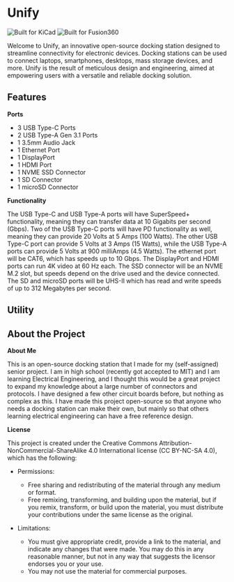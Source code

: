 # Unify

![Built for KiCad](https://img.shields.io/badge/platform-kicad-green?style=for-the-badge) ![Built for Fusion360](https://img.shields.io/badge/platform-Fusion360-green?style=for-the-badge)

Welcome to Unify, an innovative open-source docking station designed to streamline connectivity for electronic devices. Docking stations can be used to connect laptops, smartphones, desktops, mass storage devices, and more. Unify is the result of meticulous design and engineering, aimed at empowering users with a versatile and reliable docking solution.

## Features

**Ports**

  - 3 USB Type-C Ports
  - 2 USB Type-A Gen 3.1 Ports
  - 1 3.5mm Audio Jack
  - 1 Ethernet Port
  - 1 DisplayPort
  - 1 HDMI Port
  - 1 NVME SSD Connector
  - 1 SD Connector
  - 1 microSD Connector

**Functionality**

The USB Type-C and USB Type-A ports will have SuperSpeed+ functionality, meaning they can transfer data at 10 Gigabits per second (Gbps). Two of the USB Type-C ports will have PD functionality as well, meaning they can provide 20 Volts at 5 Amps (100 Watts). The other USB Type-C port can provide 5 Volts at 3 Amps (15 Watts), while the USB Type-A ports can provide 5 Volts at 900 milliAmps (4.5 Watts). The ethernet port will be CAT6, which has speeds up to 10 Gbps. The DisplayPort and HDMI ports can run 4K video at 60 Hz each. The SSD connector will be an NVME M.2 slot, but speeds depend on the drive used and the device connected. The SD and microSD ports will be UHS-II which has read and write speeds of up to 312 Megabytes per second. 

## Utility

## About the Project

**About Me**

This is an open-source docking station that I made for my (self-assigned) senior project. I am in high school (recently got accepted to MIT) and I am learning Electrical Engineering, and I thought this would be a great project to expand my knowledge about a large number of connectors and protocols. I have designed a few other circuit boards before, but nothing as complex as this. I have made this project open-source so that anyone who needs a docking station can make their own, but mainly so that others learning electrical engineering can have a free reference design.

**License**

This project is created under the Creative Commons Attribution-NonCommercial-ShareAlike 4.0 International license (CC BY-NC-SA 4.0), which has the following:
  - Permissions:
      - Free sharing and redistributing of the material through any medium or format.
      - Free remixing, transforming, and building upon the material, but if you remix, transform, or build upon the material, you must distribute your contributions under the same license as the original.
   
  - Limitations:
      - You must give appropriate credit, provide a link to the material, and indicate any changes that were made. You may do this in any reasonable manner, but not in any way that suggests the licensor endorses you or your use.
      - You may not use the material for commercial purposes.

